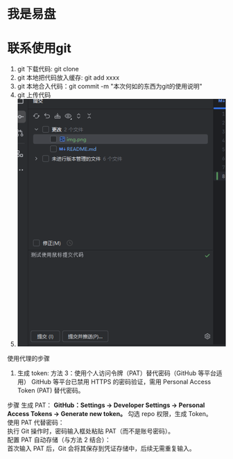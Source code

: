 # 我是易盘
# 联系使用git

1. git 下载代码: git clone 
2. git 本地把代码放入缓存: git add xxxx
3. git 本地合入代码：git commit -m "本次何如的东西为git的使用说明"
4. git 上传代码
5. ![img_1.png](img_1.png)



使用代理的步骤
1. 生成 token:
方法 3：使用个人访问令牌（PAT）替代密码（GitHub 等平台适用）
GitHub 等平台已禁用 HTTPS 的密码验证，需用 Personal Access Token (PAT) 替代密码。

步骤
生成 PAT：
**GitHub：Settings → Developer Settings → Personal Access Tokens → Generate new token。**
勾选 repo 权限，生成 Token。  
使用 PAT 代替密码：  
执行 Git 操作时，密码输入框处粘贴 PAT（而不是账号密码）。  
配置 PAT 自动存储（与方法 2 结合）：  
首次输入 PAT 后，Git 会将其保存到凭证存储中，后续无需重复输入。  
